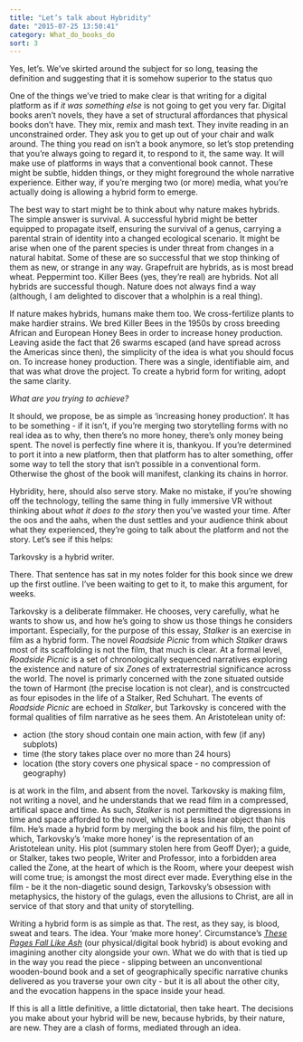 ```yaml
---
title: "Let’s talk about Hybridity"
date: "2015-07-25 13:50:41"
category: What_do_books_do
sort: 3
---
```


Yes, let’s. We’ve skirted around the subject for so long, teasing the
definition and suggesting that it is somehow superior to the status quo

One of the things we’ve tried to make clear is that writing for a
digital platform as if *it was something else* is not going to get you
very far. Digital books aren’t novels, they have a set of structural
affordances that physical books don’t have. They mix, remix and mash
text. They invite reading in an unconstrained order. They ask you to get
up out of your chair and walk around. The thing you read on isn’t a book
anymore, so let’s stop pretending that you’re always going to regard it,
to respond to it, the same way. It will make use of platforms in ways
that a conventional book cannot. These might be subtle, hidden things,
or they might foreground the whole narrative experience. Either way, if
you’re merging two (or more) media, what you’re actually doing is
allowing a hybrid form to emerge.

The best way to start might be to think about why nature makes hybrids.
The simple answer is survival. A successful hybrid might be better
equipped to propagate itself, ensuring the survival of a genus, carrying
a parental strain of identity into a changed ecological scenario. It
might be arise when one of the parent species is under threat from
changes in a natural habitat. Some of these are so successful that we
stop thinking of them as new, or strange in any way. Grapefruit are
hybrids, as is most bread wheat. Peppermint too. Killer Bees (yes,
they’re real) are hybrids. Not all hybrids are successful though. Nature
does not always find a way (although, I am delighted to discover that a
wholphin is a real thing).

If nature makes hybrids, humans make them too. We cross-fertilize plants
to make hardier strains. We bred Killer Bees in the 1950s by cross
breeding African and European Honey Bees in order to increase honey
production. Leaving aside the fact that 26 swarms escaped (and have
spread across the Americas since then), the simplicity of the idea is
what you should focus on. To increase honey production. There was a
single, identifiable aim, and that was what drove the project. To create
a hybrid form for writing, adopt the same clarity.

*What are you trying to achieve?*

It should, we propose, be as simple as ‘increasing honey production’. It
has to be something - if it isn’t, if you’re merging two storytelling
forms with no real idea as to why, then there’s no more honey, there’s
only money being spent. The novel is perfectly fine where it is,
thankyou. If you’re determined to port it into a new platform, then that
platform has to alter something, offer some way to tell the story that
isn’t possible in a conventional form. Otherwise the ghost of the book
will manifest, clanking its chains in horror.

Hybridity, here, should also serve story. Make no mistake, if you’re
showing off the technology, telling the same thing in fully immersive VR
without thinking about *what it does to the story* then you’ve wasted
your time. After the oos and the aahs, when the dust settles and your
audience think about what they experienced, they’re going to talk about
the platform and not the story. Let’s see if this helps:

Tarkovsky is a hybrid writer.

There. That sentence has sat in my notes folder for this book since we
drew up the first outline. I’ve been waiting to get to it, to make this
argument, for weeks.

Tarkovsky is a deliberate filmmaker. He chooses, very carefully, what he
wants to show us, and how he’s going to show us those things he
considers important. Especially, for the purpose of this essay,
*Stalker* is an exercise in film as a hybrid form. The novel *Roadside
Picnic* from which *Stalker* draws most of its scaffolding is not the
film, that much is clear. At a formal level, *Roadside Picnic* is a set
of chronologically sequenced narratives exploring the existence and
nature of six *Zones* of extraterrestrial significance across the world.
The novel is primarly concerned with the zone situated outside the town
of Harmont (the precise location is not clear), and is constrcucted as
four episodes in the life of a Stalker, Red Schuhart. The events of
*Roadside Picnic* are echoed in *Stalker*, but Tarkovsky is concered
with the formal qualities of film narrative as he sees them. An
Aristotelean unity of:

-   action (the story shoud contain one main action, with few (if any)
    subplots)
-   time (the story takes place over no more than 24 hours)
-   location (the story covers one physical space - no compression
    of geography)

is at work in the film, and absent from the novel. Tarkovsky is making
film, not writing a novel, and he understands that we read film in a
compressed, artifical space and time. As such, *Stalker* is not
permitted the digressions in time and space afforded to the novel, which
is a less linear object than his film. He’s made a hybrid form by
merging the book and his film, the point of which, Tarkovsky’s ‘make
more honey’ is the representation of an Aristotelean unity. His plot
(summary stolen here from Geoff Dyer); a guide, or Stalker, takes two
people, Writer and Professor, into a forbidden area called the Zone, at
the heart of which is the Room, where your deepest wish will come true;
is amongst the most direct ever made. Everything else in the film - be
it the non-diagetic sound design, Tarkovsky’s obsession with
metaphysics, the history of the gulags, even the allusions to Christ,
are all in service of that story and that unity of storytelling.

Writing a hybrid form is as simple as that. The rest, as they say, is
blood, sweat and tears. The idea. Your ‘make more honey’. Circumstance’s [*These Pages Fall Like Ash*](http://wearecircumstance.com/project/these-pages-fall-like-ash/) (our physical/digital book hybrid) is about
evoking and imagining another city alongside your own. What we do with
that is tied up in the way you read the piece - slipping between an
unconventional wooden-bound book and a set of geographically specific
narrative chunks delivered as you traverse your own city - but it is all
about the other city, and the evocation happens in the space inside your
head.

If this is all a little definitive, a little dictatorial, then take
heart. The decisions you make about your hybrid will be new, because
hybrids, by their nature, are new. They are a clash of forms, mediated
through an idea.
